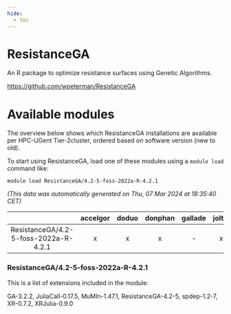 ```yaml
---
hide:
  - toc
---
```


ResistanceGA
============


An R package to optimize resistance surfaces using Genetic Algorithms.

https://github.com/wpeterman/ResistanceGA
# Available modules


The overview below shows which ResistanceGA installations are available per HPC-UGent Tier-2cluster, ordered based on software version (new to old).

To start using ResistanceGA, load one of these modules using a `module load` command like:

```shell
module load ResistanceGA/4.2-5-foss-2022a-R-4.2.1
```

*(This data was automatically generated on Thu, 07 Mar 2024 at 18:35:40 CET)*  

| |accelgor|doduo|donphan|gallade|joltik|skitty|
| :---: | :---: | :---: | :---: | :---: | :---: | :---: |
|ResistanceGA/4.2-5-foss-2022a-R-4.2.1|x|x|x|-|x|x|


### ResistanceGA/4.2-5-foss-2022a-R-4.2.1

This is a list of extensions included in the module:

GA-3.2.2, JuliaCall-0.17.5, MuMIn-1.47.1, ResistanceGA-4.2-5, spdep-1.2-7, XR-0.7.2, XRJulia-0.9.0